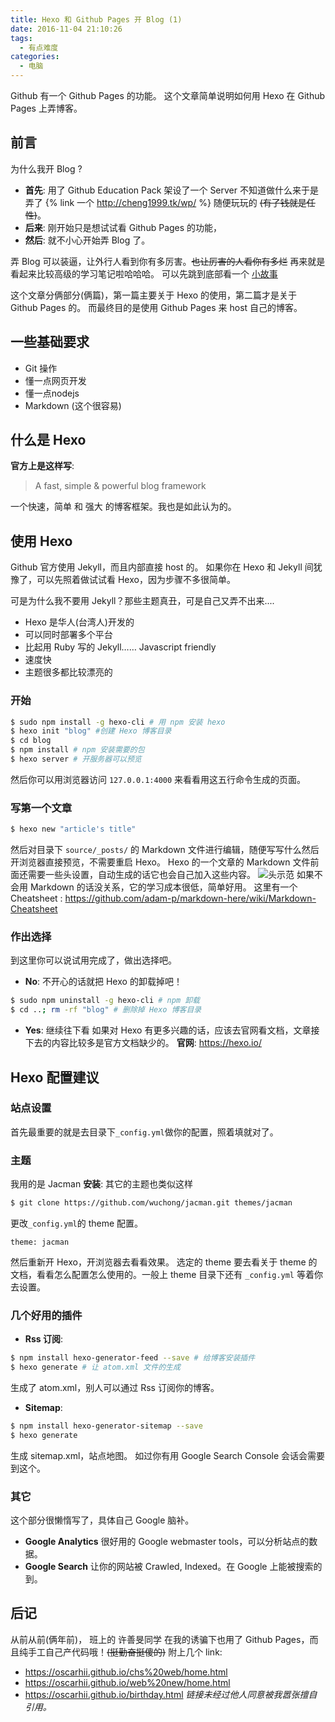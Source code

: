 ```yaml
---
title: Hexo 和 Github Pages 开 Blog (1)
date: 2016-11-04 21:10:26
tags:
  - 有点难度
categories:
  - 电脑
---
```

Github 有一个 Github Pages 的功能。
这个文章简单说明如何用 Hexo 在 Github Pages 上弄博客。

<!-- more -->

## 前言
为什么我开 Blog ?
- **首先**: 用了 Github Education Pack 架设了一个 Server 不知道做什么来于是弄了 {% link 一个 http://cheng1999.tk/wp/ %} 随便玩玩的 ~~(有了钱就是任性)~~。
- **后来**: 刚开始只是想试试看 Github Pages 的功能，
- **然后**: 就不小心开始弄 Blog 了。

弄 Blog 可以装逼，让外行人看到你有多厉害。~~也让厉害的人看你有多烂~~
再来就是看起来比较高级的学习笔记啦哈哈哈。
可以先跳到底部看一个 <a href="#后记">小故事</a>

这个文章分俩部分(俩篇)，第一篇主要关于 Hexo 的使用，第二篇才是关于 Github Pages 的。
而最终目的是使用 Github Pages 来 host 自己的博客。

## 一些基础要求
- Git 操作
- 懂一点网页开发
- 懂一点nodejs
- Markdown (这个很容易)

## 什么是 Hexo
**官方上是这样写**:
> A fast, simple & powerful blog framework

一个快速，简单 和 强大 的博客框架。我也是如此认为的。

## 使用 Hexo
Github 官方使用 Jekyll，而且内部直接 host 的。
如果你在 Hexo 和 Jekyll 间犹豫了，可以先照着做试试看 Hexo，因为步骤不多很简单。

可是为什么我不要用 Jekyll？那些主题真丑，可是自己又弄不出来....

- Hexo 是华人(台湾人)开发的
- 可以同时部署多个平台
- 比起用 Ruby 写的 Jekyll…… Javascript friendly
- 速度快
- 主题很多都比较漂亮的

### 开始
```bash
$ sudo npm install -g hexo-cli # 用 npm 安装 hexo
$ hexo init "blog" #创建 Hexo 博客目录
$ cd blog
$ npm install # npm 安装需要的包
$ hexo server # 开服务器可以预览
```
然后你可以用浏览器访问 `127.0.0.1:4000` 来看看用这五行命令生成的页面。

### 写第一个文章
```bash
$ hexo new "article's title"
```
然后对目录下 `source/_posts/` 的 Markdown 文件进行编辑，随便写写什么然后开浏览器直接预览，不需要重启 Hexo。
Hexo 的一个文章的 Markdown 文件前面还需要一些头设置，自动生成的话它也会自己加入这些内容。
![头示范](/images/hexo_postmd_head.png)
如果不会用 Markdown 的话没关系，它的学习成本很低，简单好用。
这里有一个 Cheatsheet : <https://github.com/adam-p/markdown-here/wiki/Markdown-Cheatsheet>

### 作出选择
到这里你可以说试用完成了，做出选择吧。
- **No**: 不开心的话就把 Hexo 的卸载掉吧！
```bash
$ sudo npm uninstall -g hexo-cli # npm 卸载
$ cd ..; rm -rf "blog" # 删除掉 Hexo 博客目录
```
- **Yes**: 继续往下看
如果对 Hexo 有更多兴趣的话，应该去官网看文档，文章接下去的内容比较多是官方文档缺少的。
**官网**: https://hexo.io/

## Hexo 配置建议
### 站点设置
首先最重要的就是去目录下`_config.yml`做你的配置，照着填就对了。

### 主题
我用的是 Jacman
**安装**:
其它的主题也类似这样
```bash
$ git clone https://github.com/wuchong/jacman.git themes/jacman
```
更改`_config.yml`的 theme 配置。
```
theme: jacman
```
然后重新开 Hexo，开浏览器去看看效果。
选定的 theme 要去看关于 theme 的文档，看看怎么配置怎么使用的。一般上 theme 目录下还有 `_config.yml` 等着你去设置。

### 几个好用的插件
- **Rss 订阅**:
```bash
$ npm install hexo-generator-feed --save # 给博客安装插件
$ hexo generate # 让 atom.xml 文件的生成
```
生成了 atom.xml，别人可以通过 Rss 订阅你的博客。

- **Sitemap**:
```bash
$ npm install hexo-generator-sitemap --save
$ hexo generate
```
生成 sitemap.xml，站点地图。
如过你有用 Google Search Console 会话会需要到这个。

### 其它
这个部分很懒惰写了，具体自己 Google 脑补。
- **Google Analytics**
很好用的 Google webmaster tools，可以分析站点的数据。
- **Google Search**
让你的网站被 Crawled, Indexed。在 Google 上能被搜索的到。

## 后记
从前从前(俩年前)，
班上的 许善旻同学 在我的诱骗下也用了 Github Pages，而且纯手工自己产代码哦！~~(挺勤奋挺傻的)~~
附上几个 link:
- <https://oscarhii.github.io/chs%20web/home.html>
- <https://oscarhii.github.io/web%20new/home.html>
- <https://oscarhii.github.io/birthday.html>
*链接未经过他人同意被我嚣张擅自引用。*
